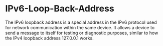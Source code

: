 # IPv6-Loop-Back-Address

The IPv6 loopback address is a special address in the IPv6 protocol used for network communication within the same device. It allows a device to send a message to itself for testing or diagnostic purposes, similar to how the IPv4 loopback address 127.0.0.1 works.
